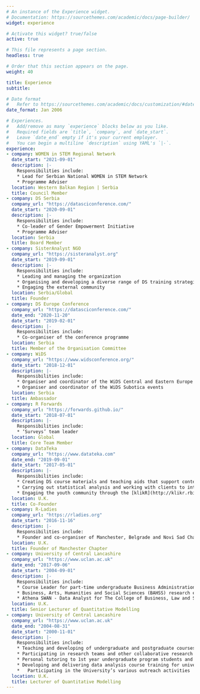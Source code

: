 ```yaml
---
# An instance of the Experience widget.
# Documentation: https://sourcethemes.com/academic/docs/page-builder/
widget: experience

# Activate this widget? true/false
active: true

# This file represents a page section.
headless: true

# Order that this section appears on the page.
weight: 40

title: Experience
subtitle:

# Date format
#   Refer to https://sourcethemes.com/academic/docs/customization/#date-format
date_format: Jan 2006

# Experiences.
#   Add/remove as many `experience` blocks below as you like.
#   Required fields are `title`, `company`, and `date_start`.
#   Leave `date_end` empty if it's your current employer.
#   You can begin a multiline `description` using YAML's `|-`.
experience:
- company: WOMEN in STEM Regional Network
  date_start: "2021-09-01"
  description: |- 
    Responsibilities include:
    * Lead for Serbian National WOMEN in STEM Network
    * Programme Adviser
  location: Western Balkan Region | Serbia
  title: Council Member 
- company: DS Serbia
  company_url: "https://datasciconference.com/"
  date_start: "2020-09-01"
  description: |- 
    Responsibilities include:
    * Co-leader of Gender Empowerment Initiative
    * Programme Adviser
  location: Serbia
  title: Board Member 
- company: SisterAnalyst NGO
  company_url: "https://sisteranalyst.org"
  date_start: "2019-09-01"
  description: |- 
    Responsibilities include:
    * Leading and managing the organization
    * Organising and developing a diverse range of DS training strategies
    * Engaging the external community
  location: Serbia/Global
  title: Founder
- company: DS Europe Conference
  company_url: "https://datasciconference.com/"
  date_end: "2020-11-20"
  date_start: "2019-02-01"
  description: |- 
    Responsibilities include:
    * Co-organiser of the conference programme
  location: Serbia
  title: Member of the Organisation Committee 
- company: WiDS
  company_url: "https://www.widsconference.org/"
  date_start: "2018-12-01"
  description: |- 
    Responsibilities include:
    * Organiser and coordinator of the WiDS Central and Eastern Europe 2021 
    * Organiser and coordinator of the WiDS Subotica events
  location: Serbia
  title: Ambassador
- company: R Forwards
  company_url: "https://forwards.github.io/"
  date_start: "2018-07-01"
  description: |- 
    Responsibilities include:
    * ‘Surveys’ team leader
  location: Global
  title: Core Team Member  
- company: DataTeka
  company_url: "https://www.datateka.com"
  date_end: "2019-09-01"
  date_start: "2017-05-01"
  description: |- 
    Responsibilities include:
    * Creating DS course materials and teaching aids that support content delivery and skills assessment
    * Carrying out statistical analysis and working with clients to interpret the results and how they impact their business
    * Engaging the youth community through the [klikR](http://klikr.rbind.io) initiative
  location: U.K.
  title: Co-Founder
- company: R-Ladies
  company_url: "https://rladies.org"
  date_start: "2016-11-16"
  description: |- 
    Responsibilities include:
    * Founder and co-organiser of Manchester, Belgrade and Novi Sad Chapters
  location: U.K.
  title: Founder of Manchester Chapter
- company: University of Central Lancashire
  company_url: "https://www.uclan.ac.uk"
  date_end: "2017-09-06"
  date_start: "2004-09-01"
  description: |- 
    Responsibilities include:
    * Course Leader for part-time undergraduate Business Administration Business Studies, BA(Hons)
    * Business, Arts, Humanities and Social Sciences (BAHSS) research ethics committee lead reviewer
    * Athena SWAN - Data Analyst for The College of Business, Law and Social Sciences 
  location: U.K.
  title: Senior Lecturer of Quantitative Modelling
- company: University of Central Lancashire
  company_url: "https://www.uclan.ac.uk"
  date_end: "2004-08-31"
  date_start: "2000-11-01"
  description: |-
    Responsibilities include:
    * Teaching and developing of undergraduate and postgraduate courses
    * Participating in research teams and other collaborative research initiatives
    * Personal tutoring to 1st year undergraduate program students and placement visits
    * Developing and delivering data analysis course training for university staff members
    *	Participating in the University’s various outreach activities
  location: U.K.
  title: Lecturer of Quantitative Modelling
---
```

